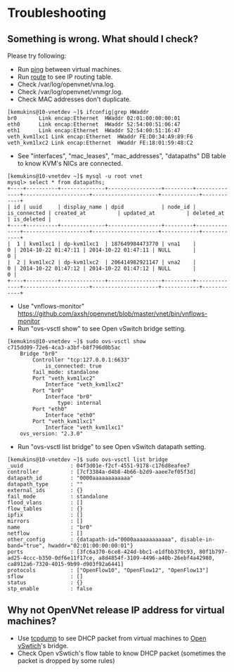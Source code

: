 # Troubleshooting

## Something is wrong. What should I check?

Please try following:

* Run [ping](http://linux.die.net/man/8/ping) between virtual machines.
* Run [route](http://linux.die.net/man/8/route) to see IP routing table.
* Check /var/log/openvnet/vna.log.
* Check /var/log/openvnet/vnmgr.log.
* Check MAC addresses don't duplicate.

```
[kemukins@10-vnetdev ~]$ ifconfig|grep HWaddr
br0       Link encap:Ethernet  HWaddr 02:01:00:00:00:01
eth0      Link encap:Ethernet  HWaddr 52:54:00:51:06:47
eth1      Link encap:Ethernet  HWaddr 52:54:00:51:16:47
veth_kvm1lxc1 Link encap:Ethernet  HWaddr FE:D0:34:A9:89:F6
veth_kvm1lxc2 Link encap:Ethernet  HWaddr FE:18:01:59:48:C2
```

* See "interfaces", "mac_leases", "mac_addresses", "datapaths" DB table to know KVM's NICs are connected.

```
[kemukins@10-vnetdev ~]$ mysql -u root vnet
mysql> select * from datapaths;
+----+----------+--------------+-----------------+---------+--------------+---------------------+---------------------+------------+------------+
| id | uuid     | display_name | dpid            | node_id | is_connected | created_at          | updated_at          | deleted_at | is_deleted |
+----+----------+--------------+-----------------+---------+--------------+---------------------+---------------------+------------+------------+
|  1 | kvm1lxc1 | dp-kvm1lxc1  | 187649984473770 | vna1    |            0 | 2014-10-22 01:47:11 | 2014-10-22 01:47:11 | NULL       |          0 |
|  2 | kvm1lxc2 | dp-kvm1lxc2  | 206414982921147 | vna2    |            0 | 2014-10-22 01:47:12 | 2014-10-22 01:47:12 | NULL       |          0 |
+----+----------+--------------+-----------------+---------+--------------+---------------------+---------------------+------------+------------+
```

* Use "vnflows-monitor" https://github.com/axsh/openvnet/blob/master/vnet/bin/vnflows-monitor
* Run "ovs-vsctl show" to see Open vSwitch bridge setting.

```
[kemukins@10-vnetdev ~]$ sudo ovs-vsctl show
c715dd09-72e6-4ca3-a3bf-b8f796d0b5ac
    Bridge "br0"
        Controller "tcp:127.0.0.1:6633"
            is_connected: true
        fail_mode: standalone
        Port "veth_kvm1lxc2"
            Interface "veth_kvm1lxc2"
        Port "br0"
            Interface "br0"
                type: internal
        Port "eth0"
            Interface "eth0"
        Port "veth_kvm1lxc1"
            Interface "veth_kvm1lxc1"
    ovs_version: "2.3.0"
```

* Run "ovs-vsctl list bridge" to see Open vSwitch datapath setting.

```
[kemukins@10-vnetdev ~]$ sudo ovs-vsctl list bridge
_uuid               : 04f3d01e-f2cf-4551-9178-c176d8eafee7
controller          : [7cf3384a-d4b8-4b66-b2d9-aaee7ef05f3d]
datapath_id         : "0000aaaaaaaaaaaa"
datapath_type       : ""
external_ids        : {}
fail_mode           : standalone
flood_vlans         : []
flow_tables         : {}
ipfix               : []
mirrors             : []
name                : "br0"
netflow             : []
other_config        : {datapath-id="0000aaaaaaaaaaaa", disable-in-band="true", hwaddr="02:01:00:00:00:01"}
ports               : [3fc6a370-6ce8-424d-bbc1-e1dfbb370c93, 80f1b797-ad25-4ccc-b350-0df6e11f17ce, a8d4854f-3109-4496-a40b-26ebf4a42980, ca8912a6-7320-4015-9b99-d903f92a6441]
protocols           : ["OpenFlow10", "OpenFlow12", "OpenFlow13"]
sflow               : []
status              : {}
stp_enable          : false
```


## Why not OpenVNet release IP address for virtual machines?

* Use [tcpdump](http://www.tcpdump.org/) to see DHCP packet from virtual machines to [Open vSwtich](http://openvswitch.org/)'s bridge.
* Check Open vSwtich's flow table to know DHCP packet (sometimes the packet is dropped by some rules)
